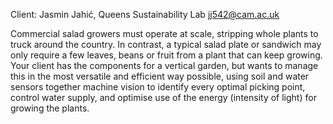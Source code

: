 Client: Jasmin Jahić, Queens Sustainability Lab <jj542@cam.ac.uk>

Commercial salad growers must operate at scale, stripping whole plants
to truck around the country. In contrast, a typical salad plate or
sandwich may only require a few leaves, beans or fruit from a plant that
can keep growing. Your client has the components for a vertical garden,
but wants to manage this in the most versatile and efficient way
possible, using soil and water sensors together machine vision to
identify every optimal picking point, control water supply, and optimise
use of the energy (intensity of light) for growing the plants.